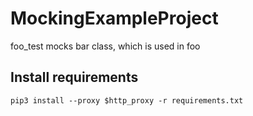 # MockingExampleProject

foo_test mocks bar class, which is used in foo

## Install requirements
```ssh
pip3 install --proxy $http_proxy -r requirements.txt

```

